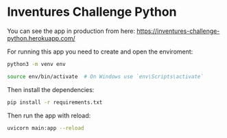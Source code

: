 # Inventures Challenge Python

You can see the app in production from here:
<https://inventures-challenge-python.herokuapp.com/>

For running this app you need to create and open the enviroment:

```bash
python3 -m venv env
```

```bash
source env/bin/activate  # On Windows use `env\Scripts\activate`
```

Then install the dependencies:

```bash
pip install -r requirements.txt
```

Then run the app with reload:

```bash
uvicorn main:app --reload
```
